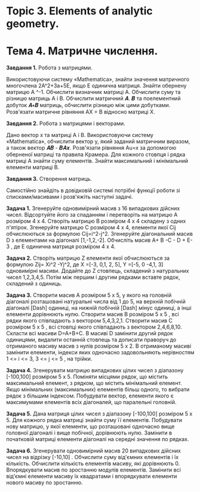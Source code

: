 # Topic 3. Elements of analytic geometry.

# Тема 4. Матричне числення.

**Завдання 1.** Робота з матрицями.

Використовуючи систему «Mathematica», знайти значення матричного многочлена 2A^2+3a+5E, якщо E одинична матриця. Знайти
обернену матрицю A ^-1. Обчислити визначник матриці A. Обчислити суму та різницю матриць A і B. Обчислити матричний 𝑨.
𝑩 та поелементний добуток 𝑨∗𝑩 матриць, обчислити різницю між цими добутками. Розв'язати матричне рівняння AX = B
відносно матриці X.

**Завдання 2.** Робота з матрицями і векторами.

Дано вектор x та матриці A і B. Використовуючи систему «Mathematica», обчислити вектор y, який заданий матричним
виразом, а також
вектор 𝑨𝑩 - 𝑩𝑨𝒙. Розв'язати рівняння Au=x за допомогою оберненої матриці та правила Крамера. Для кожного
стовпця і рядка матриці А знайти
суму елементів. Знайти максимальний і мінімальний елементи матриці В.

**Завдання 3.** Створення матриць.

Самостійно знайдіть в довідковій системі потрібні функції роботи зі списками/масивами і розв'яжіть наступні задачі.

**Задача 1.** Згенеруйте одновимірний масив з 16 випадкових дійсних чисел. Відсортуйте його за спаданням і перетворіть
на матрицю A
розміром 4 x 4.
Створіть матрицю B розміром 4 x 4 складену з одних п'ятірок. Згенеруйте матрицю C розміром 4 x 4, елементи якої Cij
обчислюються за формулою Cij=i^2-j^2. Згенеруйте діагональний масив D з елементами на діагоналі [1,-1,2,-2]. Обчисліть
масив A+ B -C - D + E-3 , де E одинична матриця розміром 4 x 4.

**Задача 2.** Створіть матрицю Z елементи якої обчислюються за формулою Zij= Xi^2 -Yj^2, де X =[-3, 0,1, 2, 5],
Y =[-5, 0 -4,1, 3] одновимірні масиви. Додайте до Z стовпець, складений з натуральних чисел 1,2,3,4,5. Потім між першим
і другим рядками вставте рядок, складений з одиниць.

**Задача 3.** Створити масив A розміром 5 x 5, у якого на головній діагоналі розташовані натуральні числа від 1 до 5, на
верхній побічній діагоналі \[Dash] одиниці, на нижній побічній \[Dash] мінус одиниці, а інші елементи дорівнюють нулю.
Створити масив В розміром 5 x 5 , всі рядки якого співпадають з вектором 5,4,3,2,1. Створити масив С розміром 5 x 5 ,
всі стовпці якого співпадають з вектором 2,4,6,8,10. Скласти всі масиви D=A+B+C. В масиві D замінити другий рядок
одиницями, видалити останній стовпець та дописати праворуч до отриманого масиву масив з нулів розміром 5 x 2. В
отриманому масиві замінити елементи, індекси яких одночасно задовольняють нерівностям 1 <= i <= 3, 3 <= j <= 5 , на
трійки.

**Задача 4.** Згенерувати матрицю випадкових цілих чисел з діапазону [-100,100] розміром 5 x 5. Поміняти місцями рядок,
що містить максимальний елемент, з рядком, що містить мінімальний елемент. Якщо мінімальних (максимальних) елементів
більш одного, то вибрати рядок з більшим індексом. Побудувати вектор, елементи якого є максимумами елементів всіх
діагоналей, що паралельні головній.

**Задача 5.** Дана матриця цілих чисел з діапазону [-100,100] розміром 5 x 5. Для кожного рядка матриці знайти суму її
елементів. Побудувати нову матрицю, у якої елементи, що розташовані одночасно вище головної діагоналі і вище побічної,
дорівнюють нулю. Замінити в початковій матриці елементи діагоналі на середні значення по рядках.

**Задача 6.** Згенерувати одновимірний масив 20 випадкових дійсних чисел на відрізку [-10,10] . Обчислити суму від'ємних
елементів і їх кількість. Обчислити кількість елементів масиву, які дорівнюють 0. Впорядкувати масив по зростанню
модулів елементів. Замінити всі від'ємні елементи масиву їх квадратами і впорядкувати елементи нового масиву по
зростанню. 
